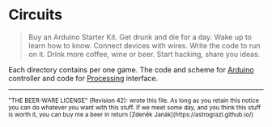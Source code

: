 # Circuits

> Buy an Arduino Starter Kit.
> Get drunk and die for a day.
> Wake up to learn how to know.
> Connect devices with wires.
> Write the code to run on it.
> Drink more coffee, wine or beer.
> Start hacking, share you ideas.

Each directory contains per one game. The code and scheme for [Arduino](https://www.arduino.cc/) controller and code for [Processing](https://www.processing.org/) interface.

---

<small>
"THE BEER-WARE LICENSE" (Revision 42):
<janak@astronomie.cz> wrote this file. As long as you retain this notice
you can do whatever you want with this stuff. If we meet some day, and you
think this stuff is worth it, you can buy me a beer in return [Zdeněk Janák](https://astrograzl.github.io/)
</small>
